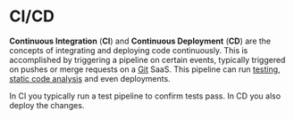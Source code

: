 # CI/CD

**Continuous Integration** (**CI**) and **Continuous Deployment** (**CD**) are
the concepts of integrating and deploying code continuously. This is
accomplished by triggering a pipeline on certain events, typically triggered on
pushes or merge requests on a [Git](./git) SaaS. This pipeline can run
[testing](../testing/README.md),
[static code analysis](../development/static_code_analysis.md) and even
deployments.

In CI you typically run a test pipeline to confirm tests pass. In CD you also
deploy the changes.
